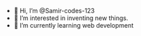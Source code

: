 - 👋 Hi, I’m @Samir-codes-123
- 👀 I’m interested in inventing new things.
- 🌱 I’m currently learning web development


<!---
Samir-codes-123/Samir-codes-123 is a ✨ special ✨ repository because its `README.md` (this file) appears on your GitHub profile.
You can click the Preview link to take a look at your changes.
--->
